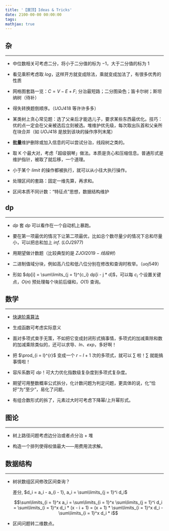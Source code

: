```yaml
---
title: '【置顶】Ideas & Tricks'
date: 2100-00-00 00:00:00
tags: 
mathjax: true
---
```


## 杂
---

* 中位数相关可考虑二分，将小于二分值的标为 $-1$，大于二分值的标为 $1$

* 看见乘积考虑取 $log$，这样开方就变成除法，乘就变成加法了，有很多优秀的性质

* 网格图套路一览：$C = V - E + F$; 分治最短路；二分图染色；笛卡尔树；斯坦纳树（待补）

* 得失转换题倒顺序。（$UOJ418$ 等许许多多）

* 某类树上贪心常见题：选了父亲后才能选儿子，要求某些东西最优化。技巧：优的点一定会在父亲被选后立刻被选。堆维护优先级，每次取出队首和父亲所在块合并（如 $UOJ418$ 是放到该块的操作序列末尾）

* **批量**维护删除或加入信息的可以尝试分治，线段树之类的。

* 取 K 个最大对，考虑「超级钢琴」做法。本质是贪心和压缩信息。普通形式是维护指针，被取了就后移，一个道理。

* 小于某个 $limit$ 的操作都被执行，就可以从小往大执行操作。

* 处理区间的套路：固定一维先算，再求和。

* 区间本质不同计数：“特征点”思想，数据结构维护

## dp
---

* $dp$ 套 $dp$ 可以看作在一个自动机上暴跑。

* 要在第一项最优的情况下让第二项最优，比如总个数尽量少的情况下总和尽量小，可以把总和加上 $inf$. ($LOJ2977$)

* 用期望做计数题（比较典型的是 $ZJOI2019-线段树$）

* 二进制值域分块，例如高八位和低八位分别在修改和查询时枚举。（$uoj549$）

* 形如 $dp[i] = \sum\limits_{j = 1}^{c_i} dp[i - j * d]$，可以每 $c_i$ 个设置关键点，$O(n)$ 预处理每个块前后缀和，$O(1)$ 查询。

## 数学
---

* [快速阶乘算法](https://www.cnblogs.com/gryzy/p/6015485.html)

* 生成函数可考虑实际意义

* 面对多项式束手无策，不如把它变成封闭形式搞事情，多项式的加减乘除和数的加减乘除类似的，还可以求导、$ln$、$exp$，多好啊！

* 把 $\prod_{i = l}^{r}$ 变成一个 $r - l + 1$ 次的多项式，就可以 $\sum$ 啦！$\sum$ 就能搞事情啦！

* 容斥系数可 $dp$！可大力优化指数级复杂度到多项式复杂度。

* 期望可用整数概率公式拆分，化计数问题为判定问题，更具体的说，化“恰好”为“至少”，易化了问题。

* 有组合数形式的拆了，元素过大时可考虑下降幂/上升幂形式。

## 图论
---

* 树上路径问题考虑边分治或者点分治 + 堆

* 构造一个排列使得权值最大——用费用流求解。

## 数据结构
---

* 树状数组区间修改区间查询？

    差分, $d_i = a_i - a_{i - 1}, a_i = \sum\limits_{j = 1}^i d_i$

    $$\sum\limits_{i = 1}^x a_i = \sum\limits_{i = 1}^x \sum\limits_{j = 1}^i d_i = \sum\limits_{i = 1}^x d_i * (x - i + 1) = (x + 1) * \sum\limits_{i = 1}^x d_i - \sum\limits_{i = 1}^x d_i * i$$

* 区间问题转二维数点。